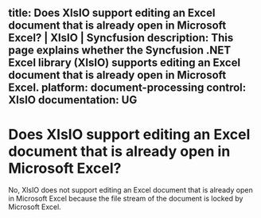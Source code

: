 title: Does XlsIO support editing an Excel document that is already open in Microsoft Excel? | XlsIO | Syncfusion
description: This page explains whether the Syncfusion .NET Excel library (XlsIO) supports editing an Excel document that is already open in Microsoft Excel.
platform: document-processing
control: XlsIO
documentation: UG
---

# Does XlsIO support editing an Excel document that is already open in Microsoft Excel?

No, XlsIO does not support editing an Excel document that is already open in Microsoft Excel because the file stream of the document is locked by Microsoft Excel.